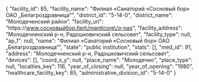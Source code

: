 {
    "facility_id": 85,
    "facility_name": "Филиал «Санаторий «Сосновый бор» ОАО „Белагроздравница“",
    "district_id": "5-14-0",
    "district_name": "Молодеченский район",
    "facility_url": "https:\/\/www.сосновыйбор.бел\/manticore\/o-nas",
    "facility_address": "Молодечненский р-н, Радошковичский сельсовет",
    "facility_type": null,
    "ap_1": null,
    "name": "Филиал «Санаторий «Сосновый бор» ОАО „Белагроздравница“",
    "state": "public institution",
    "stats": [],
    "med_id": 91,
    "address": "Молодечненский р-н, Радошковичский сельсовет",
    "devices": [],
    "coord_x_y": null,
    "place_name": "Молодечно",
    "place_type": null,
    "localties_key": 116,
    "year_of_closing": null,
    "year_of_opening": "1980",
    "healthcare_facility_key": 85,
    "administrative_division_id": "5-14-0"
}